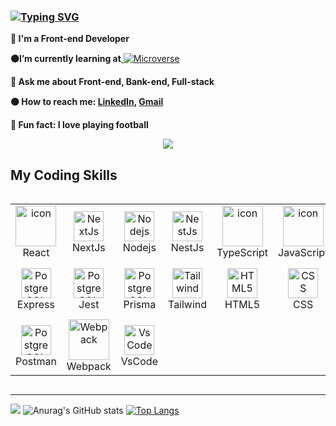 ### [![Typing SVG](https://readme-typing-svg.herokuapp.com?font=Futura&color=F7630C&size=35&width=500&lines=Hello+World!+👋;I+am+Mohammad+Mohsen+Haidari;Nice+to+meet+you...; )](https://git.io/typing-svg)

**🔵 I'm a Front-end Developer**   

**🟠I’m currently learning at**<a href="https://www.microverse.org/" target="_blanck"> ![Microverse](https://img.shields.io/badge/Microverse-blueviolet) </a> 

**🔵 Ask me about Front-end, Bank-end, Full-stack**

**🟠 How to reach me: [LinkedIn](https://www.linkedin.com/in/mohammad-mohsen-haidari/), <a href="mailto:mohsenhaidari0766@gmail.com" target="_blanck"> Gmail </a>**

**🔵  Fun fact: I love playing football**

<p align="center"><img  src="https://media3.giphy.com/media/f3iwJFOVOwuy7K6FFw/giphy.gif"/></p>

## My Coding Skills


<div style="display: flex; align-items: flex-start; align: center">
<table align="center">

<tr>
  <td align="center" width="96">
    <img src="https://techstack-generator.vercel.app/react-icon.svg" alt="icon" width="65" height="65" />
    <br>React
  </td>

  <td align="center" width="96">
    <img src="https://skillicons.dev/icons?i=nextjs" width="48" height="48" alt="NextJs" />
    <br>NextJs
  </td>

  <td align="center" width="96">
    <img src="https://skillicons.dev/icons?i=nodejs" width="48" height="48" alt="Nodejs" />
    <br>Nodejs
  </td>

  <td align="center" width="96">
    <img src="https://skillicons.dev/icons?i=nestjs" width="48" height="48" alt="NestJs" />
    <br>NestJs
  </td>

  <td align="center" width="96">
    <img src="https://techstack-generator.vercel.app/ts-icon.svg" alt="icon" width="65" height="65" />
    <br>TypeScript
  </td>

  <td align="center" width="96">
    <img src="https://techstack-generator.vercel.app/js-icon.svg" alt="icon" width="65" height="65" />
    <br>JavaScript
  </td>

  <td align="center" width="96">
    <img src="https://techstack-generator.vercel.app/redux-icon.svg" alt="icon" width="65" height="65" />
    <br>RTK
  </td>

  <td align="center" width="96">
    <img src="https://skillicons.dev/icons?i=mongodb" width="48" height="48" alt="MongoDB" />
    <br>MongoDB
  </td>

  <td align="center" width="96">
    <img src="https://skillicons.dev/icons?i=postgres" width="48" height="48" alt="PostgreSQL" />
    <br>PostgreSQL
  </td>
</tr>

<tr>
    <td align="center" width="96">
    <img src="https://skillicons.dev/icons?i=express" width="48" height="48" alt="PostgreSQL" />
    <br>Express
  </td>
      <td align="center" width="96">
    <img src="https://skillicons.dev/icons?i=jest" width="48" height="48" alt="PostgreSQL" />
    <br>Jest
  </td>

  <td align="center" width="96">
    <img src="https://skillicons.dev/icons?i=prisma" width="48" height="48" alt="PostgreSQL" />
    <br>Prisma
  </td>
  
  <td align="center" width="96">
    <img src="https://skillicons.dev/icons?i=tailwind" width="48" height="48" alt="Tailwind" />
    <br>Tailwind
  </td>

  <td align="center" width="96">
    <img src="https://skillicons.dev/icons?i=html" width="48" height="48" alt="HTML5" />
    <br>HTML5
  </td>

  <td align="center" width="96">
    <img src="https://skillicons.dev/icons?i=css" width="48" height="48" alt="CSS" />
    <br>CSS
  </td>

  <td align="center" width="96">
    <img src="https://skillicons.dev/icons?i=sass" width="48" height="48" alt="Sass" />
    <br>Sass
  </td>

  <td align="center" width="96">
    <img src="https://techstack-generator.vercel.app/github-icon.svg" alt="GitHub" width="65" height="65" />
    <br>Github
  </td>

  <td align="center" width="96">
    <img src="https://user-images.githubusercontent.com/25181517/192108372-f71d70ac-7ae6-4c0d-8395-51d8870c2ef0.png" width="48" height="48" alt="Git" />
    <br>Git
  </td>

</tr>

<tr>
  <td align="center" width="96">
    <img src="https://skillicons.dev/icons?i=postman" width="48" height="48" alt="PostgreSQL" />
    <br>Postman
  </td>

  <td align="center" width="96">
    <img src="https://techstack-generator.vercel.app/webpack-icon.svg" alt="Webpack" width="65" height="65" />
    <br>Webpack
  </td>

  <td align="center" width="96">
    <img src="https://skillicons.dev/icons?i=vscode" width="48" height="48" alt="VsCode" />
    <br>VsCode
  </td> 
</tr>

</table>
<br><br>

</div>

<hr>

![](http://github-profile-summary-cards.vercel.app/api/cards/profile-details?username=MMhaidari&theme=default)
![Anurag's GitHub stats](https://github-readme-stats.vercel.app/api?username=MMhaidari&theme=default&show_icons=true)
[![Top Langs](https://github-readme-stats.vercel.app/api/top-langs/?username=MMhaidari&hide_progress=true)](https://github.com/MMhaidari/github-readme-stats)

